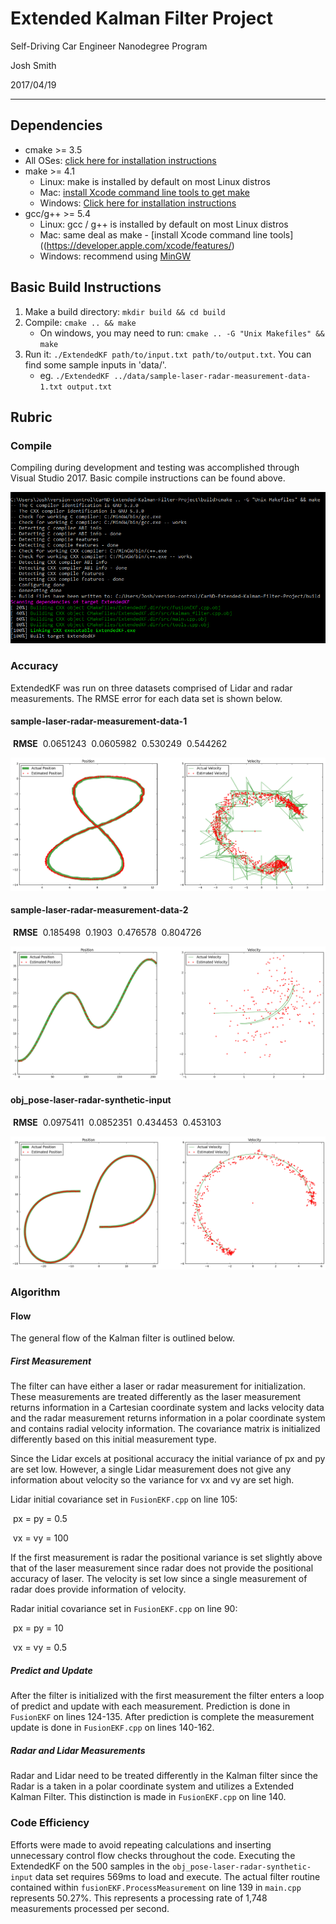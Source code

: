 # Extended Kalman Filter Project
Self-Driving Car Engineer Nanodegree Program

Josh Smith

2017/04/19

---

## Dependencies

* cmake >= 3.5
 * All OSes: [click here for installation instructions](https://cmake.org/install/)
* make >= 4.1
  * Linux: make is installed by default on most Linux distros
  * Mac: [install Xcode command line tools to get make](https://developer.apple.com/xcode/features/)
  * Windows: [Click here for installation instructions](http://gnuwin32.sourceforge.net/packages/make.htm)
* gcc/g++ >= 5.4
  * Linux: gcc / g++ is installed by default on most Linux distros
  * Mac: same deal as make - [install Xcode command line tools]((https://developer.apple.com/xcode/features/)
  * Windows: recommend using [MinGW](http://www.mingw.org/)

## Basic Build Instructions

1. Make a build directory: `mkdir build && cd build`
2. Compile: `cmake .. && make` 
   * On windows, you may need to run: `cmake .. -G "Unix Makefiles" && make`
3. Run it: `./ExtendedKF path/to/input.txt path/to/output.txt`. You can find
   some sample inputs in 'data/'.
    - eg. `./ExtendedKF ../data/sample-laser-radar-measurement-data-1.txt output.txt`

## Rubric

### Compile

Compiling during development and testing was accomplished through Visual Studio 2017.  Basic compile instructions can be found above.

![Build](media/build.png)

### Accuracy

ExtendedKF was run on three datasets comprised of Lidar and radar measurements.  The RMSE error for each data set is shown below.

#### sample-laser-radar-measurement-data-1

​	**RMSE**
​	0.0651243
​	0.0605982
​	0.530249
​	0.544262

![sample-laser-radar-measurement-data-1 Vis](media/sample-1.png)

#### sample-laser-radar-measurement-data-2

​	**RMSE**
​	0.185498
​	0.1903
​	0.476578
​	0.804726

![sample-laser-radar-measurement-data-2 Vis](media/sample-2.png)

#### obj_pose-laser-radar-synthetic-input

​	**RMSE**
​	0.0975411
​	0.0852351
​	0.434453
​	0.453103

![obj_pose-laser-radar-synthetic-input Vis](media/obj-pose.png)

### Algorithm 

#### Flow

The general flow of the Kalman filter is outlined below.

##### First Measurement

The filter can have either a laser or radar measurement for initialization.  These measurements are treated differently as the laser measurement returns information in a Cartesian coordinate system and lacks velocity data and the radar measurement returns information in a polar coordinate system and contains radial velocity information.  The covariance matrix is initialized differently based on this initial measurement type.

Since the Lidar excels at positional accuracy the initial variance of px and py are set low.  However, a single Lidar measurement does not give any information about velocity so the variance for vx and vy are set high. 

Lidar initial covariance set in `FusionEKF.cpp` on line 105:

​	px = py = 0.5

​	vx = vy = 100

If the first measurement is radar the positional variance is set slightly above that of the laser measurement since radar does not provide the positional accuracy of laser.  The velocity is set low since a single measurement of radar does provide information of velocity.

Radar initial covariance set in `FusionEKF.cpp` on line 90:

​	px = py = 10

​	vx = vy = 0.5

##### Predict and Update

After the filter is initialized with the first measurement the filter enters a loop of predict and update with each measurement.  Prediction is done in `FusionEKF` on lines 124-135.  After prediction is complete the measurement update is done in `FusionEKF.cpp` on lines 140-162.

##### Radar and Lidar Measurements

Radar and Lidar need to be treated differently in the Kalman filter since the Radar is a taken in a polar coordinate system and utilizes a Extended Kalman Filter.  This distinction is made in `FusionEKF.cpp` on line 140.

### Code Efficiency

Efforts were made  to avoid repeating calculations and inserting unnecessary control flow checks throughout the code.  Executing the ExtendedKF on the 500 samples in the `obj_pose-laser-radar-synthetic-input` data set requires 569ms to load and execute.  The actual filter routine contained within `fusionEKF.ProcessMeasurement` on line 139 in `main.cpp` represents 50.27%.  This represents a processing rate of 1,748 measurements processed per second.